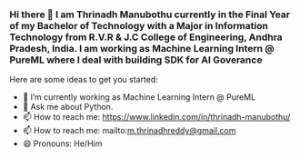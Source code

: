 ### Hi there 👋 I am Thrinadh Manubothu currently in the Final Year of my Bachelor of Technology with a Major in Information Technology from R.V.R & J.C College of Engineering, Andhra Pradesh, India. I am working as Machine Learning Intern @ PureML where I deal with building  SDK for AI Goverance


Here are some ideas to get you started:

- 🔭 I’m currently working as Machine Learning Intern @ PureML
- 💬 Ask me about Python.
- 📫 How to reach me: https://www.linkedin.com/in/thrinadh-manubothu/
- 📫 How to reach me: mailto:m.thrinadhreddy@gmail.com
- 😄 Pronouns: He/Him

